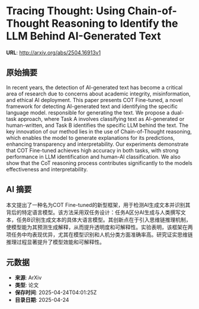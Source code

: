 # Tracing Thought: Using Chain-of-Thought Reasoning to Identify the LLM Behind AI-Generated Text

**URL**: http://arxiv.org/abs/2504.16913v1

## 原始摘要

In recent years, the detection of AI-generated text has become a critical
area of research due to concerns about academic integrity, misinformation, and
ethical AI deployment. This paper presents COT Fine-tuned, a novel framework
for detecting AI-generated text and identifying the specific language model.
responsible for generating the text. We propose a dual-task approach, where
Task A involves classifying text as AI-generated or human-written, and Task B
identifies the specific LLM behind the text. The key innovation of our method
lies in the use of Chain-of-Thought reasoning, which enables the model to
generate explanations for its predictions, enhancing transparency and
interpretability. Our experiments demonstrate that COT Fine-tuned achieves high
accuracy in both tasks, with strong performance in LLM identification and
human-AI classification. We also show that the CoT reasoning process
contributes significantly to the models effectiveness and interpretability.


## AI 摘要

本文提出了一种名为COT Fine-tuned的新型框架，用于检测AI生成文本并识别其背后的特定语言模型。该方法采用双任务设计：任务A区分AI生成与人类撰写文本，任务B识别生成文本的具体大语言模型。其创新点在于引入思维链推理机制，使模型能为其预测生成解释，从而提升透明度和可解释性。实验表明，该框架在两项任务中均表现优异，尤其在模型识别和人机分类方面准确率高。研究证实思维链推理过程显著提升了模型效能和可解释性。

## 元数据

- **来源**: ArXiv
- **类型**: 论文
- **保存时间**: 2025-04-24T04:01:25Z
- **目录日期**: 2025-04-24
